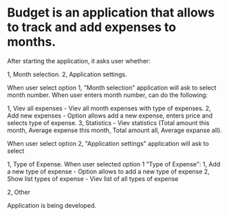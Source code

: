 # Budget is an application that allows to track and add expenses to months.

After starting the application, it asks user whether:

1, Month selection.
2, Application settings.

When user select option 1, "Month selection" application will ask to select month number. When user enters month number, can do the following:

  1, Viev all expenses - Viev all month expenses with type of expenses.
  2, Add new expenses - Option allows add a new expense, enters price and selects type of expense.
  3, Statistics - Viev statistics (Total amount this month, Average expense this month, Total amount all, Average expanse all).


When user select option 2, "Application settings" application will ask to select

  1, Type of Expense.
    When user selected option 1 "Type of Expense":
      1, Add a new type of expense - Option allows to add a new type of expense
      2, Show list types of expense - Viev list of all types of expense
    
  2, Other
  
  
Application is being developed.
